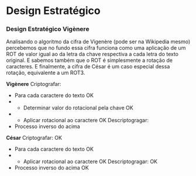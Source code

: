 # Design Estratégico

### Design Estratégico Vigènere

Analisando o algoritmo da cifra de Vigenère (pode ser na Wikipedia mesmo) percebemos que no fundo essa cifra funciona como uma aplicação de um ROT de valor igual ao da letra da chave respectiva a cada letra do texto original. E sabemos também que o ROT é simplesmente a rotação de caracteres. E finalmente, a cifra de César é um caso especial dessa rotação, equivalente a um ROT3.

**Vigènere**
Criptografar:
- Para cada caractere do texto OK
- - Determinar valor do rotacional pela chave OK
- - Aplicar rotacional ao caractere OK
Descriptogragar:
- Processo inverso do acima

**César**
Criptografar: OK
- Para cada caractere do texto OK
- - Aplicar rotacional ao caractere OK
Descriptogragar: OK
- Processo inverso do acima OK